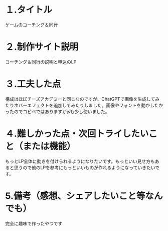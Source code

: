 # １.タイトル
ゲームのコーチング＆同行

# ２.制作サイト説明
コーチング＆同行の説明と申込のLP

# ３.工夫した点
構成はほぼチーズアカデミーと同じなのですが、ChatGPTで画像を生成してみたりホバーエフェクトを追加してみたりしました。画像やフォントを動かしたかったのでコピペではありますがjsも少し使いました。

# ４.難しかった点・次回トライしたいこと（または機能）
もっとLP全体に動きを付けられるようになりたいです。もっといい見せ方もあると思うので他のLPを参考にもっといいものが作れるようになっていきたいです。

# 5.備考（感想、シェアしたいこと等なんでも）
完全に趣味で作ったやつです